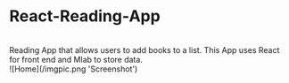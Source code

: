 # React-Reading-App
<br>
Reading App that allows users to add books to a list. This App uses React for front end and Mlab to store data.
<br>
![Home](/imgpic.png 'Screenshot')
